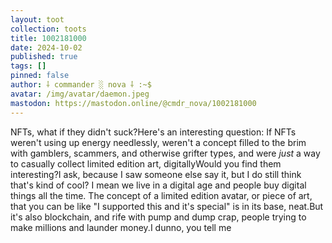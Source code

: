 ```yaml
---
layout: toot
collection: toots
title: 1002181000
date: 2024-10-02
published: true
tags: []
pinned: false
author: ⸸ commander ░ nova ⸸ :~$
avatar: /img/avatar/daemon.jpeg
mastodon: https://mastodon.online/@cmdr_nova/1002181000
---
```


NFTs, what if they didn't suck?Here's an interesting question: If NFTs weren't using up energy needlessly, weren't a concept filled to the brim with gamblers, scammers, and otherwise grifter types, and were _just_ a way to casually collect limited edition art, digitallyWould you find them interesting?I ask, because I saw someone else say it, but I do still think that's kind of cool? I mean we live in a digital age and people buy digital things all the time. The concept of a limited edition avatar, or piece of art, that you can be like "I supported this and it's special" is in its base, neat.But it's also blockchain, and rife with pump and dump crap, people trying to make millions and launder money.I dunno, you tell me
